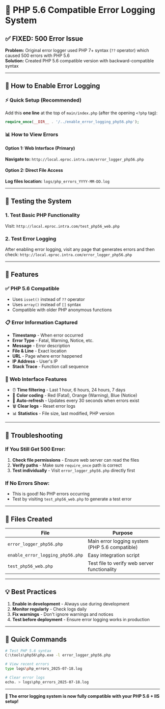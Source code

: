 # 🐛 PHP 5.6 Compatible Error Logging System

## ✅ **FIXED: 500 Error Issue**

**Problem:** Original error logger used PHP 7+ syntax (`??` operator) which caused 500 errors with PHP 5.6  
**Solution:** Created PHP 5.6 compatible version with backward-compatible syntax

---

## 🚀 **How to Enable Error Logging**

### ⚡ Quick Setup (Recommended)
Add this **one line** at the top of `main/index.php` (after the opening `<?php` tag):

```php
require_once(__DIR__ . '/../enable_error_logging_php56.php');
```

### 📊 **How to View Errors**

#### Option 1: Web Interface (Primary)
**Navigate to:** `http://local.eproc.intra.com/error_logger_php56.php`

#### Option 2: Direct File Access  
**Log files location:** `logs/php_errors_YYYY-MM-DD.log`

---

## 🧪 **Testing the System**

### 1. Test Basic PHP Functionality
Visit: `http://local.eproc.intra.com/test_php56_web.php`

### 2. Test Error Logging
After enabling error logging, visit any page that generates errors and then check:
`http://local.eproc.intra.com/error_logger_php56.php`

---

## 🔧 **Features**

### ✅ **PHP 5.6 Compatible**
- Uses `isset()` instead of `??` operator
- Uses `array()` instead of `[]` syntax
- Compatible with older PHP anonymous functions

### 📋 **Error Information Captured**
- **Timestamp** - When error occurred
- **Error Type** - Fatal, Warning, Notice, etc.
- **Message** - Error description  
- **File & Line** - Exact location
- **URL** - Page where error happened
- **IP Address** - User's IP
- **Stack Trace** - Function call sequence

### 🌟 **Web Interface Features**
- ⏰ **Time filtering** - Last 1 hour, 6 hours, 24 hours, 7 days
- 🎨 **Color coding** - Red (Fatal), Orange (Warning), Blue (Notice)
- 🔄 **Auto-refresh** - Updates every 30 seconds when errors exist
- 🗑️ **Clear logs** - Reset error logs
- 📊 **Statistics** - File size, last modified, PHP version

---

## 🚨 **Troubleshooting**

### If You Still Get 500 Error:
1. **Check file permissions** - Ensure web server can read the files
2. **Verify paths** - Make sure `require_once` path is correct
3. **Test individually** - Visit `error_logger_php56.php` directly first

### If No Errors Show:
- This is good! No PHP errors occurring
- Test by visiting `test_php56_web.php` to generate a test error

---

## 📁 **Files Created**

| File | Purpose |
|------|---------|
| `error_logger_php56.php` | Main error logging system (PHP 5.6 compatible) |
| `enable_error_logging_php56.php` | Easy integration script |
| `test_php56_web.php` | Test file to verify web server functionality |

---

## 💡 **Best Practices**

1. **Enable in development** - Always use during development
2. **Monitor regularly** - Check logs daily
3. **Fix warnings** - Don't ignore warnings and notices  
4. **Test before deployment** - Ensure error logging works in production

---

## 🎯 **Quick Commands**

```bash
# Test PHP 5.6 syntax
C:\tools\php56\php.exe -l error_logger_php56.php

# View recent errors
type logs\php_errors_2025-07-18.log

# Clear error logs  
echo. > logs\php_errors_2025-07-18.log
```

---

**🎉 The error logging system is now fully compatible with your PHP 5.6 + IIS setup!** 